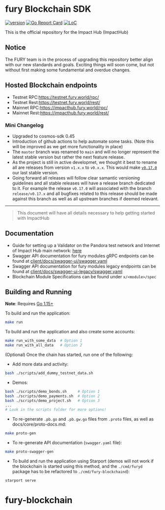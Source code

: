 # fury Blockchain SDK

[![version](https://img.shields.io/github/tag/furya-official/fury-blockchain.svg)](https://github.com/furya-official/fury-blockchain/releases/latest)
[![Go Report Card](https://goreportcard.com/badge/github.com/furya-official/fury-blockchain)](https://goreportcard.com/report/github.com/furya-official/fury-blockchain)
[![LoC](https://tokei.rs/b1/github/furya-official/fury-blockchain)](https://github.com/furya-official/fury-blockchain)

This is the official repository for the Impact Hub (ImpactHub)

## Notice
The FURY team is in the process of upgrading this repository better align with our new standards and goals. Exciting things will soon come, but not without first making some fundamental and overdue changes.

## Hosted Blockchain endpoints
- Testnet RPC:https://testnet.fury.world/rpc/
- Testnet Rest:https://testnet.fury.world/rest/
- Mainnet RPC:https://impacthub.fury.world/rpc/
- Mainnet Rest:https://impacthub.fury.world/rest/

### Mini Changelog
- Upgraded to cosmos-sdk 0.45
- Introduction of github actions to help automate some tasks. (Note this will be improved as we get more functionality in place)
- The `master` branch was renamed to `main` and will no longer represent the latest stable version but rather the next feature release. 
- As the project is still in active developmet, we thought it best to rename all are releases from version `v1.x.x` to `v0.x.x`. This would make [`v0.17.0`](https://github.com/furya-official/fury-blockchain/releases/v0.17.0) our last stable version.
- Going forward all releases will follow clear samantic versioning guidelines and all stable releases will have a release branch dedicated to it. For example the release `v0.17.0` will associated with the branch `release/v0.17.x` and all bugfixes related to this release should be made against this branch as well as all upstream branches if deemed relevant.

---

> This document will have all details necessary to help getting started with ImpactHub

## Documentation
- Guide for setting up a Validator on the Pandora test network and Internet of Impact Hub main network: [here](https://github.com/furya-official/genesis)
- Swagger API documentation for fury modules gRPC endpoints can be found at [client/docs/swagger-ui/swagger.yaml](client/docs/swagger-ui/swagger.yaml)
- Swagger API documentation for fury modules legacy endpoints can be found at [client/docs/swagger-ui-legacy/swagger.yaml](client/docs/swagger-ui-legacy/swagger.yaml)
- Blockchain Module Specifications can be found under `x/<module>/spec`

## Building and Running

**Note**: Requires [Go 1.15+](https://golang.org/dl/)

To build and run the application:

```bash
make run
```

To build and run the application and also create some accounts:

```bash
make run_with_some_data  # Option 1
make run_with_all_data   # Option 2
```

(Optional) Once the chain has started, run one of the following:

- Add more data and activity:
```bash
bash ./scripts/add_dummy_testnet_data.sh
```

- Demos:
```bash
bash ./scripts/demo_bonds.sh     # Option 1
bash ./scripts/demo_payments.sh  # Option 2
bash ./scripts/demo_project.sh   # Option 3
...
# Look in the scripts folder for more options!
```

- To re-generate `.pb.go` and `.pb.gw.go` files from `.proto` files, as well as docs/core/proto-docs.md:
```bash
make proto-gen
```

- To re-generate API documentation (`swagger.yaml` file):
```bash
make proto-swagger-gen
```

- To build and run the application using Starport (demos will not work if the
  blockchain is started using this method, and the `./cmd/furyd` package has to
  be refactored to `./cmd/fury-blockchaind`):

```bash
starport serve
```
# fury-blockchain
